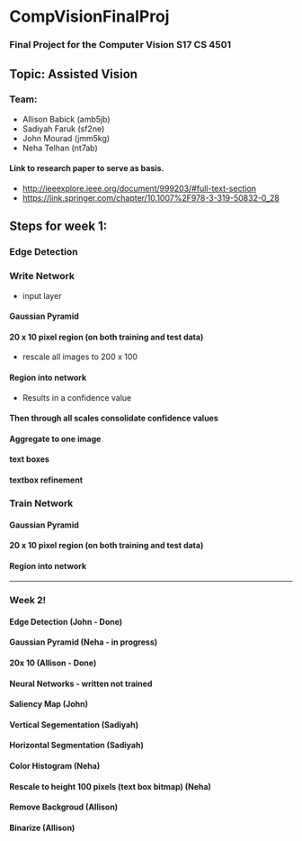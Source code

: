 # CompVisionFinalProj
### Final Project for the Computer Vision S17 CS 4501

## Topic: Assisted Vision

### Team:
* Allison Babick (amb5jb)
* Sadiyah Faruk (sf2ne)
* John Mourad (jmm5kg)
* Neha Telhan (nt7ab)

#### Link to research paper to serve as basis. 
* http://ieeexplore.ieee.org/document/999203/#full-text-section
* https://link.springer.com/chapter/10.1007%2F978-3-319-50832-0_28 

## Steps for week 1:
### Edge Detection
### Write Network
* input layer
#### Gaussian Pyramid
#### 20 x 10 pixel region (on both training and test data)
* rescale all images to 200 x 100
#### Region into network
* Results in a confidence value
#### Then through all scales consolidate confidence values
#### Aggregate to one image
#### text boxes
#### textbox refinement

### Train Network
#### Gaussian Pyramid
#### 20 x 10 pixel region (on both training and test data)
#### Region into network
---------------------------------------------------------------------------------------------------------------

### Week 2!

#### Edge Detection (John - Done)
#### Gaussian Pyramid (Neha - in progress)
#### 20x 10 (Allison - Done)
#### Neural Networks - written not trained
#### Saliency Map (John)
#### Vertical Segementation (Sadiyah)
#### Horizontal Segmentation (Sadiyah)
#### Color Histogram (Neha)
#### Rescale to height 100 pixels (text box bitmap) (Neha)
#### Remove Backgroud (Allison)
#### Binarize (Allison)
